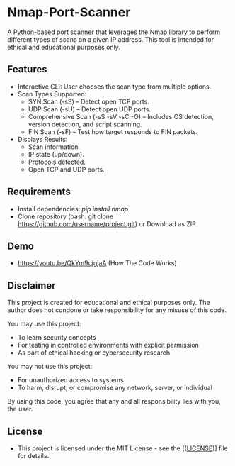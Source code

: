 # Nmap-Port-Scanner
A Python-based port scanner that leverages the Nmap library to perform different types of scans on a given IP address. This tool is intended for ethical and educational purposes only.

## Features
* Interactive CLI: User chooses the scan type from multiple options.
* Scan Types Supported:
  * SYN Scan (-sS) – Detect open TCP ports.
  * UDP Scan (-sU) – Detect open UDP ports.
  * Comprehensive Scan (-sS -sV -sC -O) – Includes OS detection, version detection, and script scanning.
  * FIN Scan (-sF) – Test how target responds to FIN packets.
* Displays Results:
  * Scan information.
  * IP state (up/down).
  * Protocols detected.
  * Open TCP and UDP ports.

## Requirements
* Install dependencies: *pip install nmap*
* Clone repository (bash: git clone https://github.com/username/project.git) or Download as ZIP

## Demo
* https://youtu.be/QkYm9uigjaA (How The Code Works)

## Disclaimer
This project is created for educational and ethical purposes only.
The author does not condone or take responsibility for any misuse of this code.

You may use this project:

* To learn security concepts
* For testing in controlled environments with explicit permission
* As part of ethical hacking or cybersecurity research

You may not use this project:

* For unauthorized access to systems
* To harm, disrupt, or compromise any network, server, or individual

By using this code, you agree that any and all responsibility lies with you, the user.

## License
* This project is licensed under the MIT License - see the [([LICENSE](https://github.com/FahadKhan21410/Nmap-Port-Scanner/blob/main/LICENSE))] file for details.

